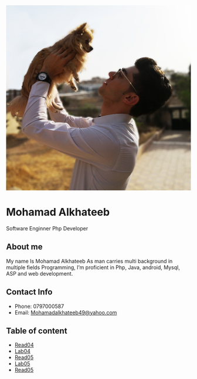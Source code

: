 
![My Image](images/D.jpg)


# Mohamad Alkhateeb
Software Enginner
Php Developer

## About me
My name Is Mohamad Alkhateeb
As man carries multi background in multiple fields Programming,  I’m proficient in Php, Java, android, Mysql, ASP and web development.

## Contact Info
- Phone: 0797000587
- Email: Mohamadalkhateeb49@yahoo.com

## Table of content

- [Read04](https://alkhateeb49.github.io/reading-notes/read04)
- [Lab04](https://alkhateeb49.github.io/reading-notes/labindex.html)
- [Read05](https://alkhateeb49.github.io/reading-notes/read05)
- [Lab05](https://alkhateeb49.github.io/reading-notes/lab05.html)
- [Read05](https://alkhateeb49.github.io/reading-notes/read06)
